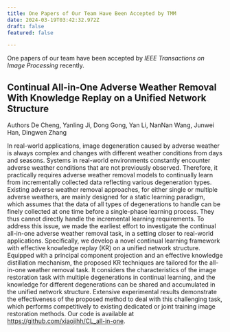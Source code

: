 ```yaml
---
title: One Papers of Our Team Have Been Accepted by TMM
date: 2024-03-19T03:42:32.972Z
draft: false
featured: false

---
```

One papers of our team have been accepted by *IEEE Transactions on Image Processing* recently.

<!--more-->

## Continual All-in-One Adverse Weather Removal With Knowledge Replay on a Unified Network Structure

Authors De Cheng, Yanling Ji, Dong Gong, Yan Li, NanNan Wang, Junwei Han, Dingwen Zhang

In real-world applications, image degeneration caused by adverse weather is always complex and changes with different weather conditions from days and seasons. Systems in real-world environments constantly encounter adverse weather conditions that are not previously observed. Therefore, it practically requires adverse weather removal models to continually learn from incrementally collected data reflecting various degeneration types. Existing adverse weather removal approaches, for either single or multiple adverse weathers, are mainly designed for a static learning paradigm, which assumes that the data of all types of degenerations to handle can be finely collected at one time before a single-phase learning process. They thus cannot directly handle the incremental learning requirements. To address this issue, we made the earliest effort to investigate the continual all-in-one adverse weather removal task, in a setting closer to real-world applications. Specifically, we develop a novel continual learning framework with effective knowledge replay (KR) on a unified network structure. Equipped with a principal component projection and an effective knowledge distillation mechanism, the proposed KR techniques are tailored for the all-in-one weather removal task. It considers the characteristics of the image restoration task with multiple degenerations in continual learning, and the knowledge for different degenerations can be shared and accumulated in the unified network structure. Extensive experimental results demonstrate the effectiveness of the proposed method to deal with this challenging task, which performs competitively to existing dedicated or joint training image restoration methods. Our code is available at https://github.com/xiaojihh/CL_all-in-one.

